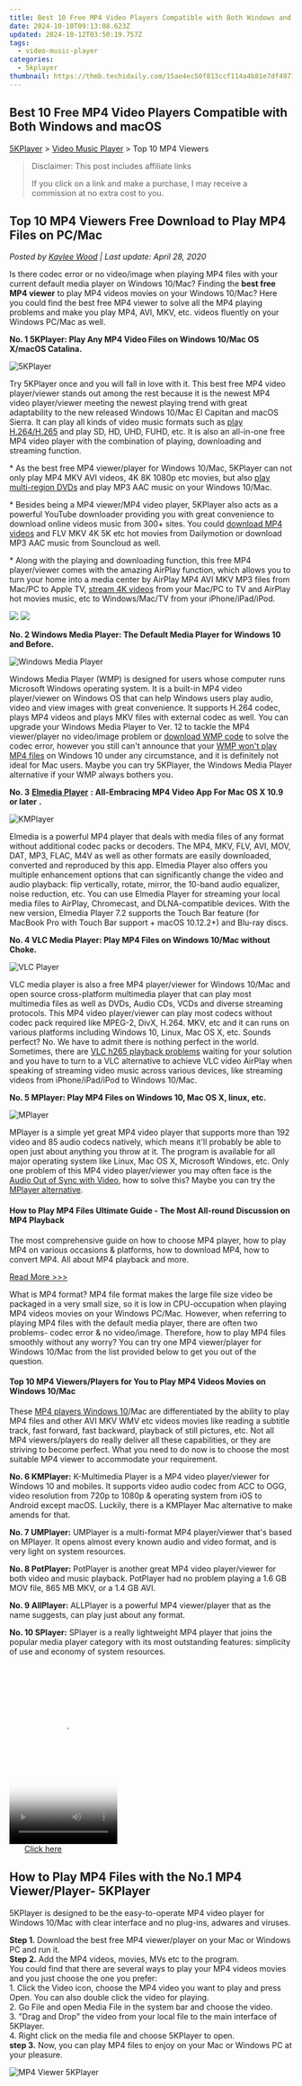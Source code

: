 ```yaml
---
title: Best 10 Free MP4 Video Players Compatible with Both Windows and macOS
date: 2024-10-10T09:13:08.623Z
updated: 2024-10-12T03:50:19.757Z
tags:
  - video-music-player
categories:
  - 5kplayer
thumbnail: https://thmb.techidaily.com/15ae4ec50f813ccf114a4b81e7df4971867857563b2d6cb86a1f4c6b8ae4a880.jpg
---
```


## Best 10 Free MP4 Video Players Compatible with Both Windows and macOS

[5KPlayer](https://tools.techidaily.com/5kplayer/products/) \> [Video Music Player](https://tools.techidaily.com/5kplayer/video-music-player/) \> Top 10 MP4 Viewers

>  Disclaimer: This post includes affiliate links
>
>  If you click on a link and make a purchase, I may receive a commission at no extra cost to you.
>

## Top 10 MP4 Viewers Free Download to Play MP4 Files on PC/Mac

 _Posted by [Kaylee Wood](https://www.quora.com/profile/Amanda-Hu-21) | Last update: April 28, 2020_

Is there codec error or no video/image when playing MP4 files with your current default media player on Windows 10/Mac? Finding the **best free MP4 viewer** to play MP4 videos movies on your Windows 10/Mac? Here you could find the best free MP4 viewer to solve all the MP4 playing problems and make you play MP4, AVI, MKV, etc. videos fluently on your Windows PC/Mac as well.

**No. 1 5KPlayer: Play Any MP4 Video Files on Windows 10/Mac OS X/macOS Catalina.**

![5KPlayer](https://www.5kplayer.com/video-music-player/img/5kplayer-icon-1202.png) 

Try 5KPlayer once and you will fall in love with it. This best free MP4 video player/viewer stands out among the rest because it is the newest MP4 video player/viewer meeting the newest playing trend with great adaptability to the new released Windows 10/Mac El Capitan and macOS Sierra. It can play all kinds of video music formats such as [play H.264/H.265](https://tools.techidaily.com/5kplayer/video-music-player/) and play SD, HD, UHD, FUHD, etc. It is also an all-in-one free MP4 video player with the combination of playing, downloading and streaming function.

\* As the best free MP4 viewer/player for Windows 10/Mac, 5KPlayer can not only play MP4 MKV AVI videos, 4K 8K 1080p etc movies, but also [play multi-region DVDs](https://tools.techidaily.com/5kplayer/video-music-player/) and play MP3 AAC music on your Windows 10/Mac. 

\* Besides being a MP4 viewer/MP4 video player, 5KPlayer also acts as a powerful YouTube downloader providing you with great convenience to download online videos music from 300+ sites. You could [download MP4 videos](https://tools.techidaily.com/5kplayer/youtube-download/) and FLV MKV 4K 5K etc hot movies from Dailymotion or download MP3 AAC music from Souncloud as well. 

\* Along with the playing and downloading function, this free MP4 player/viewer comes with the amazing AirPlay function, which allows you to turn your home into a media center by AirPlay MP4 AVI MKV MP3 files from Mac/PC to Apple TV, [stream 4K videos](https://tools.techidaily.com/5kplayer/airplay/) from your Mac/PC to TV and AirPlay hot movies music, etc to Windows/Mac/TV from your iPhone/iPad/iPod.

[![](https://www.5kplayer.com/video-music-player/../button/freedownwhitewin.png)](https://tools.techidaily.com/5kplayer/products/) [![](https://www.5kplayer.com/video-music-player/../button/freedownbackmac.png)](https://tools.techidaily.com/5kplayer/products/)

**No. 2 Windows Media Player: The Default Media Player for Windows 10 and Before.** 

![Windows Media Player](https://www.5kplayer.com/video-music-player/img/windows-media-player.png) 

Windows Media Player (WMP) is designed for users whose computer runs Microsoft Windows operating system. It is a built-in MP4 video player/viewer on Windows OS that can help Windows users play audio, video and view images with great convenience. It supports H.264 codec, plays MP4 videos and plays MKV files with external codec as well. You can upgrade your Windows Media Player to Ver. 12 to tackle the MP4 viewer/player no video/image problem or [download WMP code](https://tools.techidaily.com/5kplayer/video-music-player/) to solve the codec error, however you still can't announce that your [WMP won't play MP4 files](https://tools.techidaily.com/5kplayer/video-music-player/) on Windows 10 under any circumstance, and it is definitely not ideal for Mac users. Maybe you can try 5KPlayer, the Windows Media Player alternative if your WMP always bothers you.

**No. 3** **[Elmedia Player](https://tools.techidaily.com/eltima/products/)** **:** **All-Embracing MP4 Video App For Mac OS X 10.9 or later** **.** 

![KMPlayer](https://www.5kplayer.com/video-music-player/img/elmedia-player.jpg) 

Elmedia is a powerful MP4 player that deals with media files of any format without additional codec packs or decoders. The MP4, MKV, FLV, AVI, MOV, DAT, MP3, FLAC, M4V as well as other formats are easily downloaded, converted and reproduced by this app. Elmedia Player also offers you multiple enhancement options that can significantly change the video and audio playback: flip vertically, rotate, mirror, the 10-band audio equalizer, noise reduction, etc. You can use Elmedia Player for streaming your local media files to AirPlay, Chromecast, and DLNA-compatible devices. With the new version, Elmedia Player 7.2 supports the Touch Bar feature (for MacBook Pro with Touch Bar support + macOS 10.12.2+) and Blu-ray discs. 

**No. 4 VLC Media Player: Play MP4 Files on Windows 10/Mac without Choke.** 

![VLC Player](https://www.5kplayer.com/video-music-player/img/vlc-streamer-icon-zjy-0304002.jpg) 

VLC media player is also a free MP4 player/viewer for Windows 10/Mac and open source cross-platform multimedia player that can play most multimedia files as well as DVDs, Audio CDs, VCDs and diverse streaming protocols. This MP4 video player/viewer can play most codecs without codec pack required like MPEG-2, DivX, H.264\. MKV, etc and it can runs on various platforms including Windows 10, Linux, Mac OS X, etc. Sounds perfect? No. We have to admit there is nothing perfect in the world. Sometimes, there are [VLC h265 playback problems](https://tools.techidaily.com/5kplayer/video-music-player/) waiting for your solution and you have to turn to a VLC alternative to achieve VLC video AirPlay when speaking of streaming video music across various devices, like streaming videos from iPhone/iPad/iPod to Windows 10/Mac. 

**No. 5 MPlayer: Play MP4 Files on Windows 10, Mac OS X, linux, etc.** 

![MPlayer](https://www.5kplayer.com/video-music-player/img/mplayer-icon-hky-1208.png) 

MPlayer is a simple yet great MP4 video player that supports more than 192 video and 85 audio codecs natively, which means it'll probably be able to open just about anything you throw at it. The program is available for all major operating system like Linux, Mac OS X, Microsoft Windows, etc. Only one problem of this MP4 video player/viewer you may often face is the [Audio Out of Sync with Video](https://tools.techidaily.com/5kplayer/video-music-player/), how to solve this? Maybe you can try the [MPlayer alternative](https://tools.techidaily.com/5kplayer/video-music-player/). 

#### How to Play MP4 Files Ultimate Guide \- The Most All-round Discussion on MP4 Playback

The most comprehensive guide on how to choose MP4 player, how to play MP4 on various occasions & platforms, how to download MP4, how to convert MP4\. All about MP4 playback and more.

[Read More >>>](https://tools.techidaily.com/5kplayer/video-music-player/) 

What is MP4 format? MP4 file format makes the large file size video be packaged in a very small size, so it is low in CPU-occupation when playing MP4 videos movies on your Windows PC/Mac. However, when referring to playing MP4 files with the default media player, there are often two problems- codec error & no video/image. Therefore, how to play MP4 files smoothly without any worry? You can try one MP4 viewer/player for Windows 10/Mac from the list provided below to get you out of the question.

#### **Top 10 MP4 Viewers/Players for You to Play MP4 Videos Movies on Windows 10/Mac**

These [MP4 players Windows 10](https://tools.techidaily.com/5kplayer/video-music-player/)/Mac are differentiated by the ability to play MP4 files and other AVI MKV WMV etc videos movies like reading a subtitle track, fast forward, fast backward, playback of still pictures, etc. Not all MP4 viewers/players do really deliver all these capabilities, or they are striving to become perfect. What you need to do now is to choose the most suitable MP4 viewer to accommodate your requirement.

**No. 6 KMPlayer:** K-Multimedia Player is a MP4 video player/viewer for Windows 10 and mobiles. It supports video audio codec from ACC to OGG, video resolution from 720p to 1080p & operating system from iOS to Android except macOS. Luckily, there is a KMPlayer Mac alternative to make amends for that.

**No. 7 UMPlayer:** UMPlayer is a multi-format MP4 player/viewer that's based on MPlayer. It opens almost every known audio and video format, and is very light on system resources.

**No. 8 PotPlayer:** PotPlayer is another great MP4 video player/viewer for both video and music playback. PotPlayer had no problem playing a 1.6 GB MOV file, 865 MB MKV, or a 1.4 GB AVI.

**No. 9 AllPlayer:** ALLPlayer is a powerful MP4 viewer/player that as the name suggests, can play just about any format.

**No. 10 SPlayer:** SPlayer is a really lightweight MP4 player that joins the popular media player category with its most outstanding features: simplicity of use and economy of system resources.

<!-- affiliate ads begin -->
<span id="1702748">
					<video width="192" height="320" style="cursor:pointer"
           poster="//a.impactradius-go.com/display-clicktoplayimage/1702748.png"
           onclick="if(!this.playClicked){this.play();this.setAttribute('controls',true);this.playClicked=true;}">
	   <source src="//a.impactradius-go.com/display-ad/18544-1702748">
	   <img src="//a.impactradius-go.com/display-clicktoplayimage/1702748.png" style="border: none; height: 100%; width: 100%; object-fit: contain">
	</video>
	<div style="width:120px;text-align:center"><a href="javascript:window.open(decodeURIComponent('https%3A%2F%2Ftwopages.pxf.io%2Fc%2F5597632%2F1702748%2F18544'), '_blank');void(0);">Click here</a></div>
</span>
<img height="0" width="0" src="https://imp.pxf.io/i/5597632/1702748/18544" style="position:absolute;visibility:hidden;" border="0" />
<!-- affiliate ads end -->

## How to Play MP4 Files with the No.1 MP4 Viewer/Player- 5KPlayer

5KPlayer is designed to be the easy-to-operate MP4 video player for Windows 10/Mac with clear interface and no plug-ins, adwares and viruses.

**Step 1.** Download the best free MP4 viewer/player on your Mac or Windows PC and run it.  
**Step 2.** Add the MP4 videos, movies, MVs etc to the program.  
 You could find that there are several ways to play your MP4 videos movies and you just choose the one you prefer:  
 1\. Click the Video icon, choose the MP4 video you want to play and press Open. You can also double click the video for playing.  
2\. Go File and open Media File in the system bar and choose the video.  
3\. "Drag and Drop" the video from your local file to the main interface of 5KPlayer.  
4\. Right click on the media file and choose 5KPlayer to open.  
**step 3.** Now, you can play MP4 files to enjoy on your Mac or Windows PC at your pleasure.

![MP4 Viewer 5KPlayer](https://www.5kplayer.com/video-music-player/img/flv-player-free-download.jpg) 

<!-- affiliate ads begin -->
<span id="1531882">
					<video width="864" height="1536" style="cursor:pointer"
           poster="//a.impactradius-go.com/display-clicktoplayimage/1531882.png"
           onclick="if(!this.playClicked){this.play();this.setAttribute('controls',true);this.playClicked=true;}">
	   <source src="//a.impactradius-go.com/display-ad/16446-1531882">
	   <img src="//a.impactradius-go.com/display-clicktoplayimage/1531882.png" style="border: none; height: 100%; width: 100%; object-fit: contain">
	</video>
	<div style="width:540px;text-align:center"><a href="javascript:window.open(decodeURIComponent('https%3A%2F%2Flaganoo.pxf.io%2Fc%2F5597632%2F1531882%2F16446'), '_blank');void(0);">Click here</a></div>
</span>
<img height="0" width="0" src="https://imp.pxf.io/i/5597632/1531882/16446" style="position:absolute;visibility:hidden;" border="0" />
<!-- affiliate ads end -->

**Note**: 5KPlayer is getting increasingly popular for it is not just a powerful [MP4 viewer](https://tools.techidaily.com/5kplayer/video-music-player/)/player to play MP4 files or able to play videos music in any format on Windows 10/Mac, it is also a wonderful YouTube downloader that can download online videos music from 300+ online sites like YouTube, Dailymotion, Vevo, etc. It is also second to none as an [AirPlay sender & receiver](https://tools.techidaily.com/5kplayer/airplay/) to freely stream videos music from your iPhone/iPad/iPod to Mac/Windows/Apple TV. It is better to see once than to hear a hundred times, of course, you can download this MP4 viewer/player to have a try.

[![](https://www.5kplayer.com/video-music-player/../button/freedownbackwin.png)](https://tools.techidaily.com/5kplayer/products/) [![](https://www.5kplayer.com/video-music-player/../button/freedownbackmac.png)](https://tools.techidaily.com/5kplayer/products/)

<!-- affiliate ads begin -->
<a href="https://aligracehair.sjv.io/c/5597632/2135366/19272" target="_top" id="2135366">
  <img src="//a.impactradius-go.com/display-ad/19272-2135366" border="0" alt="https://techidaily.com" width="160" height="90"/>
</a>
<img height="0" width="0" src="https://aligracehair.sjv.io/i/5597632/2135366/19272" style="position:absolute;visibility:hidden;" border="0" />
<!-- affiliate ads end -->

<ins class="adsbygoogle"
     style="display:block"
     data-ad-format="autorelaxed"
     data-ad-client="ca-pub-7571918770474297"
     data-ad-slot="1223367746"></ins>

<ins class="adsbygoogle"
     style="display:block"
     data-ad-client="ca-pub-7571918770474297"
     data-ad-slot="8358498916"
     data-ad-format="auto"
     data-full-width-responsive="true"></ins>

<span class="atpl-alsoreadstyle">Also read:</span>
<div><ul>
<li><a href="https://screen-video-capture.techidaily.com/new-comparative-study-vidma-vs-standard-screen-recording-for-2024/"><u>[New] Comparative Study Vidma vs Standard Screen Recording for 2024</u></a></li>
<li><a href="https://remote-screen-capture.techidaily.com/new-in-2024-film-at-a-leisurely-pace-with-your-iphone/"><u>[New] In 2024, Film at a Leisurely Pace with Your iPhone</u></a></li>
<li><a href="https://fox-blue.techidaily.com/updated-in-2024-transform-your-zoom-presentations-with-stunning-visuals/"><u>[Updated] In 2024, Transform Your Zoom Presentations with Stunning Visuals</u></a></li>
<li><a href="https://extra-skills.techidaily.com/updated-magix-vst-transform-your-home-studio-setup/"><u>[Updated] Magix VST Transform Your Home Studio Setup</u></a></li>
<li><a href="https://video-creation-software.techidaily.com/alles-unter-einem-dach-der-ultimative-kostenlose-mac-video-player-fur-alle-formate/"><u>Alles Unter Einem Dach: Der Ultimative Kostenlose Mac-Video-Player Für Alle Formate</u></a></li>
<li><a href="https://on-screen-recording.techidaily.com/champion-firefox-capture-extensions/"><u>Champion FireFox Capture Extensions</u></a></li>
<li><a href="https://video-creation-software.techidaily.com/download-premium-flv-video-software-free-trial-available-for-mac-os-x-and-microsoft-windows-users/"><u>Download Premium FLV Video Software, Free Trial Available for Mac OS X & Microsoft Windows Users</u></a></li>
<li><a href="https://video-creation-software.techidaily.com/easy-solutions-for-avi-files-that-wont-open-on-macs-running-big-sur-quicktime-fixes-inside/"><u>Easy Solutions for AVI Files That Won't Open on Macs Running Big Sur - QuickTime Fixes Inside!</u></a></li>
<li><a href="https://video-creation-software.techidaily.com/effortless-setup-of-gom-player-extended-codecs-detailed-downloading-and-installing-steps/"><u>Effortless Setup of GOM Player Extended Codecs: Detailed Downloading and Installing Steps</u></a></li>
<li><a href="https://win-blog.techidaily.com/fixing-the-unyielding-freeze-how-to-stop-football-manager-2022-from-crashing-on-pc/"><u>Fixing the Unyielding Freeze: How to Stop Football Manager 2022 From Crashing on PC</u></a></li>
<li><a href="https://video-creation-software.techidaily.com/gratis-media-player-fur-mac-die-perfekte-losung-zum-anschauen-aller-videodateien/"><u>Gratis Media Player Für Mac - Die Perfekte Lösung Zum Anschauen Aller Videodateien</u></a></li>
<li><a href="https://howto.techidaily.com/nubia-red-magic-9-proplus-screen-unresponsive-heres-how-to-fix-it-drfone-by-drfone-fix-android-problems-fix-android-problems/"><u>Nubia Red Magic 9 Pro+ Screen Unresponsive? Heres How to Fix It | Dr.fone</u></a></li>
<li><a href="https://facebook.techidaily.com/strategic-planning-for-your-facebook-image-overhaul/"><u>Strategic Planning for Your Facebook Image Overhaul</u></a></li>
<li><a href="https://video-creation-software.techidaily.com/the-ultimate-list-of-5-free-and-premium-flac-audio-players-compatible-with-mac-os-x/"><u>The Ultimate List of 5 Free & Premium FLAC Audio Players Compatible With Mac OS X</u></a></li>
</ul></div>

